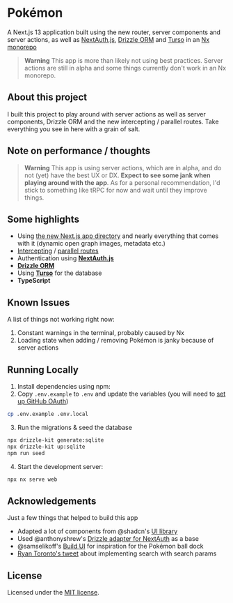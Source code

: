 # Pokémon

A Next.js 13 application built using the new router, server components and server actions, as well as [NextAuth.js](https://github.com/nextauthjs/next-auth), [Drizzle ORM](https://github.com/drizzle-team/drizzle-orm) and [Turso](https://turso.tech/) in an [Nx monorepo](https://github.com/nrwl/nx)

> **Warning**
> This app is more than likely not using best practices. Server actions are still in alpha and some things currently don't work in an Nx monorepo.

## About this project

I built this project to play around with server actions as well as server components, Drizzle ORM and the new intercepting / parallel routes. Take everything you see in here with a grain of salt.

## Note on performance / thoughts

> **Warning**
> This app is using server actions, which are in alpha, and do not (yet) have the best UX or DX.
> **Expect to see some jank when playing around with the app**.
> As for a personal recommendation, I'd stick to something like tRPC for now and wait until they improve things.

## Some highlights

- Using [the new Next.js app directory](https://nextjs.org/docs) and nearly everything that comes with it (dynamic open graph images, metadata etc.)
- [Intercepting](https://nextjs.org/docs/app/building-your-application/routing/intercepting-routes) / [parallel routes](https://nextjs.org/docs/app/building-your-application/routing/parallel-routes)
- Authentication using **[NextAuth.js](https://github.com/nextauthjs/next-auth)**
- **[Drizzle ORM](https://github.com/drizzle-team/drizzle-orm)**
- Using **[Turso](https://turso.tech/)** for the database
- **TypeScript**

## Known Issues

A list of things not working right now:

1. Constant warnings in the terminal, probably caused by Nx
2. Loading state when adding / removing Pokémon is janky because of server actions

## Running Locally

1. Install dependencies using npm:
2. Copy `.env.example` to `.env` and update the variables (you will need to [set up GitHub OAuth](https://github.com/settings/developers))

```sh
cp .env.example .env.local
```

3. Run the migrations & seed the database

```sh
npx drizzle-kit generate:sqlite
npx drizzle-kit up:sqlite
npm run seed
```

4. Start the development server:

```sh
npx nx serve web
```

## Acknowledgements

Just a few things that helped to build this app

- Adapted a lot of components from @shadcn's [UI library](https://github.com/shadcn/ui)
- Used @anthonyshrew's [Drizzle adapter for NextAuth](https://github.com/nextauthjs/next-auth/pull/7165) as a base
- @samselikoff's [Build UI](https://buildui.com/) for inspiration for the Pokémon ball dock
- [Ryan Toronto's tweet](https://twitter.com/ryantotweets/status/1622632894278533130) about implementing search with search params

## License

Licensed under the [MIT license](https://github.com/amosbastian/pokemon/blob/main/LICENSE.md).
